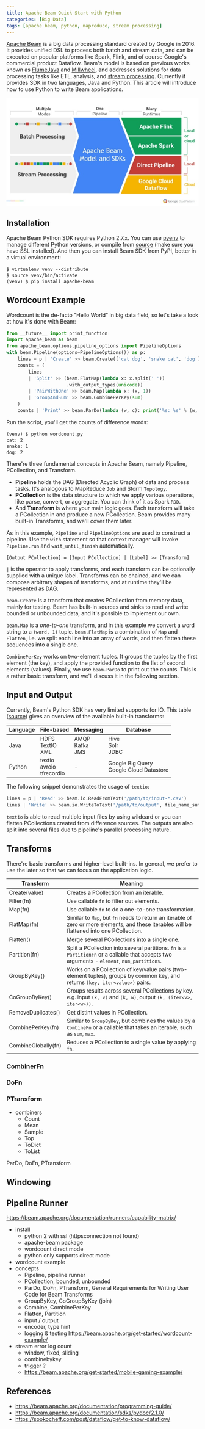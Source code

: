 ```yaml
---
title: Apache Beam Quick Start with Python
categories: [Big Data]
tags: [apache beam, python, mapreduce, stream processing]
---
```


[Apache Beam][1] is a big data processing standard created by Google in 2016. It provides unified DSL to process both batch and stream data, and can be executed on popular platforms like Spark, Flink, and of course Google's commercial product Dataflow. Beam's model is based on previous works known as [FlumeJava][2] and [Millwheel][3], and addresses solutions for data processing tasks like ETL, analysis, and [stream processing][4]. Currently it provides SDK in two languages, Java and Python. This article will introduce how to use Python to write Beam applications.

![Apache Beam Pipeline](/images/beam/arch.jpg)

## Installation

Apache Beam Python SDK requires Python 2.7.x. You can use [pyenv][5] to manage different Python versions, or compile from [source][6] (make sure you have SSL installed). And then you can install Beam SDK from PyPI, better in a virtual environment:

```
$ virtualenv venv --distribute
$ source venv/bin/activate
(venv) $ pip install apache-beam
```

<!-- more -->

## Wordcount Example

Wordcount is the de-facto "Hello World" in big data field, so let's take a look at how it's done with Beam:

```python
from __future__ import print_function
import apache_beam as beam
from apache_beam.options.pipeline_options import PipelineOptions
with beam.Pipeline(options=PipelineOptions()) as p:
    lines = p | 'Create' >> beam.Create(['cat dog', 'snake cat', 'dog'])
    counts = (
        lines
        | 'Split' >> (beam.FlatMap(lambda x: x.split(' '))
                      .with_output_types(unicode))
        | 'PairWithOne' >> beam.Map(lambda x: (x, 1))
        | 'GroupAndSum' >> beam.CombinePerKey(sum)
    )
    counts | 'Print' >> beam.ParDo(lambda (w, c): print('%s: %s' % (w, c)))
```

Run the script, you'll get the counts of difference words:

```
(venv) $ python wordcount.py
cat: 2
snake: 1
dog: 2
```

There're three fundamental concepts in Apache Beam, namely Pipeline, PCollection, and Transform.

* **Pipeline** holds the DAG (Directed Acyclic Graph) of data and process tasks. It's analogous to MapReduce `Job` and Storm `Topology`.
* **PCollection** is the data structure to which we apply various operations, like parse, convert, or aggregate. You can think of it as Spark `RDD`.
* And **Transform** is where your main logic goes. Each transform will take a PCollection in and produce a new PCollection. Beam provides many built-in Transforms, and we'll cover them later.

As in this example, `Pipeline` and `PipelineOptions` are used to construct a pipeline. Use the `with` statement so that context manager will invoke `Pipeline.run` and `wait_until_finish` automatically.

```
[Output PCollection] = [Input PCollection] | [Label] >> [Transform]
```

`|` is the operator to apply transforms, and each transform can be optionally supplied with a unique label. Transforms can be chained, and we can compose arbitrary shapes of transforms, and at runtime they'll be represented as DAG.

`beam.Create` is a transform that creates PCollection from memory data, mainly for testing. Beam has built-in sources and sinks to read and write bounded or unbounded data, and it's possible to implement our own.

`beam.Map` is a *one-to-one* transform, and in this example we convert a word string to a `(word, 1)` tuple. `beam.FlatMap` is a combination of `Map` and `Flatten`, i.e. we split each line into an array of words, and then flatten these sequences into a single one.

`CombinePerKey` works on two-element tuples. It groups the tuples by the first element (the key), and apply the provided function to the list of second elements (values). Finally, we use `beam.ParDo` to print out the counts. This is a rather basic transform, and we'll discuss it in the following section.

## Input and Output

Currently, Beam's Python SDK has very limited supports for IO. This table ([source][7]) gives an overview of the available built-in transforms:

| Language | File-based | Messaging | Database |
| --- | --- | --- | --- |
| Java | HDFS<br>TextIO<br>XML | AMQP<br>Kafka<br>JMS | Hive<br>Solr<br>JDBC |
| Python | textio<br>avroio<br>tfrecordio | - | Google Big Query<br>Google Cloud Datastore |

The following snippet demonstrates the usage of `textio`:

```python
lines = p | 'Read' >> beam.io.ReadFromText('/path/to/input-*.csv')
lines | 'Write' >> beam.io.WriteToText('/path/to/output', file_name_suffix='.csv')
```

`textio` is able to read multiple input files by using wildcard or you can flatten PCollections created from difference sources. The outputs are also split into several files due to pipeline's parallel processing nature.

## Transforms

There're basic transforms and higher-level built-ins. In general, we prefer to use the later so that we can focus on the application logic.

| Transform | Meaning |
| --- | --- |
| Create(value) | Creates a PCollection from an iterable. |
| Filter(fn) | Use callable `fn` to filter out elements. |
| Map(fn) | Use callable `fn` to do a one-to-one transformation. |
| FlatMap(fn) | Similar to `Map`, but `fn` needs to return an iterable of zero or more elements, and these iterables will be flattened into one PCollection. |
| Flatten() | Merge several PCollections into a single one. |
| Partition(fn) | Split a PCollection into several partitions. `fn` is a `PartitionFn` or a callable that accepts two arguments - `element`, `num_partitions`. |
| GroupByKey() | Works on a PCollection of key/value pairs (two-element tuples), groups by common key, and returns `(key, iter<value>)` pairs. |
| CoGroupByKey() | Groups results across several PCollections by key. e.g. input `(k, v)` and `(k, w)`, output `(k, (iter<v>, iter<w>))`. |
| RemoveDuplicates() | Get distint values in PCollection. |
| CombinePerKey(fn) | Similar to `GroupByKey`, but combines the values by a `CombineFn` or a callable that takes an iterable, such as `sum`, `max`. |
| CombineGlobally(fn) | Reduces a PCollection to a single value by applying `fn`. |

### CombinerFn

### DoFn

### PTransform

* combiners
  * Count
  * Mean
  * Sample
  * Top
  * ToDict
  * ToList

ParDo, DoFn, PTransform

## Windowing

## Pipeline Runner

https://beam.apache.org/documentation/runners/capability-matrix/

* install
  * python 2 with ssl (httpsconnection not found)
  * apache-beam package
  * wordcount direct mode
  * python only supports direct mode
* wordcount example
* concepts
  * Pipeline, pipeline runner
  * PCollection, bounded, unbounded
  * ParDo, DoFn, PTransform, General Requirements for Writing User Code for Beam Transforms
  * GroupByKey, CoGroupByKey (join)
  * Combine, CombinePerKey
  * Flatten, Partition
  * input / output
  * encoder, type hint
  * logging & testing https://beam.apache.org/get-started/wordcount-example/
* stream error log count
  * window, fixed, sliding
  * combinebykey
  * trigger ?
  * https://beam.apache.org/get-started/mobile-gaming-example/


## References

* https://beam.apache.org/documentation/programming-guide/
* https://beam.apache.org/documentation/sdks/pydoc/2.1.0/
* https://sookocheff.com/post/dataflow/get-to-know-dataflow/

[1]: https://beam.apache.org/get-started/beam-overview/
[2]: https://web.archive.org/web/20160923141630/https://static.googleusercontent.com/media/research.google.com/en//pubs/archive/35650.pdf
[3]: https://web.archive.org/web/20160201091359/http://static.googleusercontent.com/media/research.google.com/en//pubs/archive/41378.pdf
[4]: https://www.oreilly.com/ideas/the-world-beyond-batch-streaming-101
[5]: https://github.com/pyenv/pyenv
[6]: https://www.python.org/downloads/source/
[7]: https://beam.apache.org/documentation/io/built-in/
